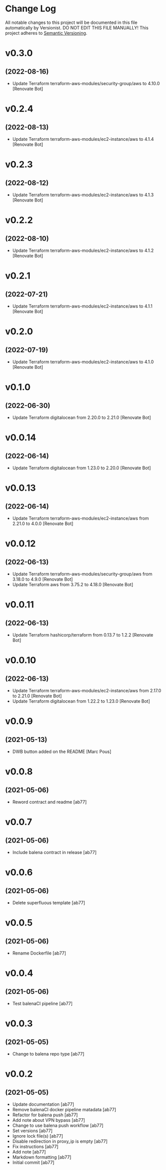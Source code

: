 # Change Log

All notable changes to this project will be documented in this file
automatically by Versionist. DO NOT EDIT THIS FILE MANUALLY!
This project adheres to [Semantic Versioning](http://semver.org/).

# v0.3.0
## (2022-08-16)

* Update Terraform terraform-aws-modules/security-group/aws to 4.10.0 [Renovate Bot]

# v0.2.4
## (2022-08-13)

* Update Terraform terraform-aws-modules/ec2-instance/aws to 4.1.4 [Renovate Bot]

# v0.2.3
## (2022-08-12)

* Update Terraform terraform-aws-modules/ec2-instance/aws to 4.1.3 [Renovate Bot]

# v0.2.2
## (2022-08-10)

* Update Terraform terraform-aws-modules/ec2-instance/aws to 4.1.2 [Renovate Bot]

# v0.2.1
## (2022-07-21)

* Update Terraform terraform-aws-modules/ec2-instance/aws to 4.1.1 [Renovate Bot]

# v0.2.0
## (2022-07-19)

* Update Terraform terraform-aws-modules/ec2-instance/aws to 4.1.0 [Renovate Bot]

# v0.1.0
## (2022-06-30)

* Update Terraform digitalocean from 2.20.0 to 2.21.0 [Renovate Bot]

# v0.0.14
## (2022-06-14)

* Update Terraform digitalocean from 1.23.0 to 2.20.0 [Renovate Bot]

# v0.0.13
## (2022-06-14)

* Update Terraform terraform-aws-modules/ec2-instance/aws from 2.21.0 to 4.0.0 [Renovate Bot]

# v0.0.12
## (2022-06-13)

* Update Terraform terraform-aws-modules/security-group/aws from 3.18.0 to 4.9.0 [Renovate Bot]
* Update Terraform aws from 3.75.2 to 4.18.0 [Renovate Bot]

# v0.0.11
## (2022-06-13)

* Update Terraform hashicorp/terraform from 0.13.7 to 1.2.2 [Renovate Bot]

# v0.0.10
## (2022-06-13)

* Update Terraform terraform-aws-modules/ec2-instance/aws from 2.17.0 to 2.21.0 [Renovate Bot]
* Update Terraform digitalocean from 1.22.2 to 1.23.0 [Renovate Bot]

# v0.0.9
## (2021-05-13)

* DWB button added on the README [Marc Pous]

# v0.0.8
## (2021-05-06)

* Reword contract and readme [ab77]

# v0.0.7
## (2021-05-06)

* Include balena contract in release [ab77]

# v0.0.6
## (2021-05-06)

* Delete superfluous template [ab77]

# v0.0.5
## (2021-05-06)

* Rename Dockerfile [ab77]

# v0.0.4
## (2021-05-06)

* Test balenaCI pipeline [ab77]

# v0.0.3
## (2021-05-05)

* Change to balena repo type [ab77]

# v0.0.2
## (2021-05-05)

* Update documentation [ab77]
* Remove balenaCI docker pipeline matadata [ab77]
* Refactor for balena push [ab77]
* Add note about VPN bypass [ab77]
* Change to use balena push workflow [ab77]
* Set versions [ab77]
* Ignore lock file(s) [ab77]
* Disable redirection in proxy_ip is empty [ab77]
* Fix instructions [ab77]
* Add note [ab77]
* Markdown formatting [ab77]
* Initial commit [ab77]

